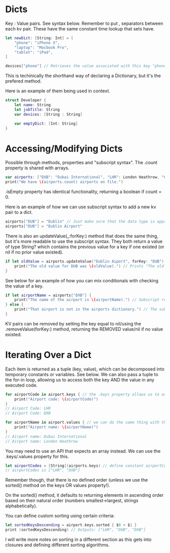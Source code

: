 # Dicts

Key : Value pairs. See syntax below. Remember to put , separators between each kv pair. These have the same constant time lookup that sets have.

```swift
let newDict: [String: Int] = [
    "phone": "iPhone X",
    "laptop": "Macbook Pro",
    "tablet": "iPad",
]

devices["phone"] // Retrieves the value associated with this key "phone".
```
This is techinically the shorthand way of declaring a Dictionary, but it's the prefered method.

Here is an example of them being used in context.

```swift
struct Developer {
    let name: String
    let jobTitle: String
    var devices: [String : String]

    var emptyDict: [Int: String]
}
```

# Accessing/Modifying Dicts

Possible through methods, properties and "subscript syntax". The .count property is shared with arrays.

```swift
var airports: ["DXB": "Dubai International", "LHR": London Heathrow, "CHG": Changi International]
print("We have \(airports.count) airports on file.")
```

.isEmpty property has identical functionality, returning a boolean if count = 0.

Here is an example of how we can use subscript syntax to add a new kv pair to a dict.

```swift
airports["DUB"] = "Dublin" // Just make sure that the data type is appropriate! We can also change the value paired with a key in this way.
airports["DUB"] = "Dublin Airport"
```

There is also an updateValue(_:forKey:) method that does the same thing, but it's more readable to use the subscript syntax. They both return a value of type String? which contains the previous value for a key if one existed (or nil if no prior value existed).

```swift
if let oldValue = airports.updateValue("Dublin Aiport", forKey: "DUB") {
    print("The old value for DUB was \(oldValue).") // Prints "The old value for DUB was Dublin".
}
```

See below for an example of how you can mix conditionals with checking the value of a key.

```swift
if let airportName = airports["DXB"] {
    print("The name of the airport is \(airportName).") // Subscript returned a non-nil value, meaning THIS happens!
} else {
    print("That airport is not in the airports dictionary.") // The subscript returned a value of nil, which means this statement is printed.
}
```

KV pairs can be removed by setting the key equal to nil/using the .removeValue(forKey:) method, returning the REMOVED value/nil if no value existed.

# Iterating Over a Dict

Each item is returned as a tuple (key, value), which can be decomposed into temporary constants or variables. See below. We can also pass a tuple to the for-in loop, allowing us to access both the key AND the value in any executed code.

```swift
for airportCode in airport.keys { // the .keys property allows us to only access the KEYS of a dict.
    print("Airport code: \(airportCode)")
}
// Airport Code: LHR
// Airport Code: DXB

for airportName in airport.values { // we can do the same thing with the .values property.
    print("Airport name: \(airportName)")
}
// Airport name: Dubai International
// Airport name: London Heathrow
```

You may need to use an API that expects an array instead. We can use the .keys/.values property for this.

```swift
let airportCodes = [String](airports.keys) // define constant airportCodes as an immutable array of strings using the data returned by airport.keys.
// airportCodes is ["LHR", "DXB"]
```

Remember though, that there is no defined order (unless we use the sorted() method on the keys OR values property!).

On the sorted() method, it defaults to returning elements in ascending order based on their natural order (numbers smallest->largest, strings alphabetically).

You can define custom sorting using certain criteria:

```swift
let sortedKeysDescending = airport.keys.sorted { $0 > $1 }
print (sortedKeysDescending) // Outputs: ["LHR", "DUB", "DXB"]
```

I will write more notes on sorting in a different section as this gets into closures and defining different sorting algorithms.